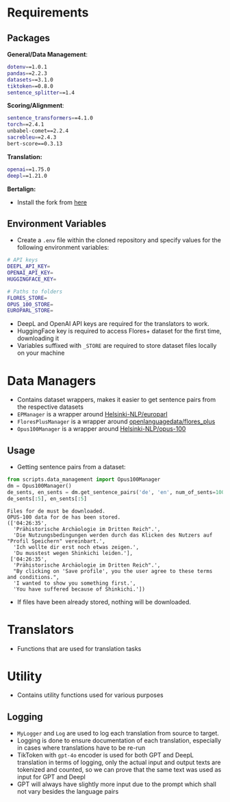 # Requirements
## Packages 
**General/Data Management**:
```sh
dotenv==1.0.1
pandas==2.2.3
datasets==3.1.0
tiktoken==0.8.0
sentence_splitter==1.4
```
**Scoring/Alignment**:
```sh
sentence_transformers==4.1.0
torch==2.4.1
unbabel-comet==2.2.4
sacrebleu==2.4.3
bert-score==0.3.13
```
**Translation:**
```sh
openai==1.75.0
deepl==1.21.0
```
**Bertalign:**
* Install the fork from [here](https://github.com/na50r/bertalign)

## Environment Variables
* Create a `.env` file within the cloned repository and specify values for the following environment variables:
```sh
# API keys
DEEPL_API_KEY=
OPENAI_API_KEY=
HUGGINGFACE_KEY=

# Paths to folders
FLORES_STORE=
OPUS_100_STORE=
EUROPARL_STORE=
```
* DeepL and OpenAI API keys are required for the translators to work.
* HuggingFace key is required to access Flores+ dataset for the first time, downloading it
* Variables suffixed with `_STORE` are required to store dataset files locally on your machine


# Data Managers
* Contains dataset wrappers, makes it easier to get sentence pairs from the respective datasets
* `EPManager` is a wrapper around [Helsinki-NLP/europarl](https://huggingface.co/datasets/Helsinki-NLP/europarl)
* `FloresPlusManager` is a wrapper around [openlanguagedata/flores_plus](https://huggingface.co/datasets/openlanguagedata/flores_plus)
* `Opus100Manager` is a wrapper around [Helsinki-NLP/opus-100](https://huggingface.co/datasets/Helsinki-NLP/opus-100)

## Usage
* Getting sentence pairs from a dataset:
```py
from scripts.data_management import Opus100Manager
dm = Opus100Manager()
de_sents, en_sents = dm.get_sentence_pairs('de', 'en', num_of_sents=100)
de_sents[:5], en_sents[:5]
```
```
Files for de must be downloaded.
OPUS-100 data for de has been stored.
(['04:26:35',
  'Prähistorische Archäologie im Dritten Reich".',
  'Die Nutzungsbedingungen werden durch das Klicken des Nutzers auf "Profil Speichern" vereinbart.',
  'Ich wollte dir erst noch etwas zeigen.',
  'Du musstest wegen Shinkichi leiden.'],
 ['04:26:35',
  'Prähistorische Archäologie im Dritten Reich".',
  "By clicking on 'Save profile', you the user agree to these terms and conditions.",
  'I wanted to show you something first.',
  'You have suffered because of Shinkichi.'])
```
* If files have been already stored, nothing will be downloaded.

# Translators
* Functions that are used for translation tasks

# Utility
* Contains utility functions used for various purposes
## Logging
* `MyLogger` and `Log` are used to log each translation from source to target.
* Logging is done to ensure documentation of each translation, especially in cases where translations have to be re-run
* TikToken with `gpt-4o` encoder is used for both GPT and DeepL translation in terms of logging, only the actual input and output texts are tokenized and counted, so we can prove that the same text was used as input for GPT and Deepl
* GPT will always have slightly more input due to the prompt which shall not vary besides the language pairs

